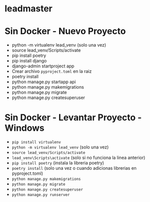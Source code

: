 # leadmaster

# Sin Docker - Nuevo Proyecto
- python -m virtualenv lead_venv (solo una vez)
- source lead_venv/Scripts/activate
- pip install poetry
- pip install django
- django-admin startproject app
- Crear archivo `pyproject.toml` en la raiz
- poetry install
- python manage.py startapp api
- python manage.py makemigrations
- python manage.py migrate
- python manage.py createsuperuser

# Sin Docker - Levantar Proyecto - Windows
- `pip install virtualenv`
- `python -m virtualenv lead_venv` (solo una vez)
- `source lead_venv/Scripts/activate`
- `lead_venv\Scripts\activate` (solo si no funciona la linea anterior)
- `pip install poetry` (instala la  libreria poetry)
- `poetry install` (solo una vez o cuando adicionas librerias en pyproject.toml)
- `python manage.py makemigrations`
- `python manage.py migrate`
- `python manage.py createsuperuser` 
- `python manage.py runserver`
  